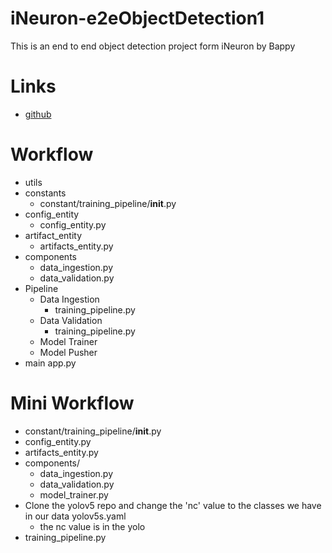 # iNeuron-e2eObjectDetection1
This is an end to end object detection project form iNeuron by Bappy

# Links
* [github](https://github.com/entbappy/End-to-end-Object-Detection-Project)

# Workflow
* utils
* constants
  * constant/training_pipeline/__init__.py
* config_entity
  * config_entity.py
* artifact_entity
  * artifacts_entity.py
* components
  * data_ingestion.py
  * data_validation.py
* Pipeline
  * Data Ingestion
    * training_pipeline.py
  * Data Validation
    * training_pipeline.py
  * Model Trainer
  * Model Pusher
* main app.py

# Mini Workflow
* constant/training_pipeline/__init__.py
* config_entity.py
* artifacts_entity.py
* components/
  * data_ingestion.py
  * data_validation.py
  * model_trainer.py
* Clone the yolov5 repo and change the 'nc' value to the classes we have in our data yolov5s.yaml
  * the nc value is in the yolo 
* training_pipeline.py

